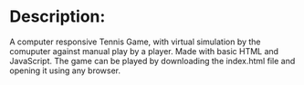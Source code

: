 # Description:
A computer responsive Tennis Game, with virtual simulation by the comuputer against manual play by a player. Made with basic HTML and JavaScript. The game can be played by downloading the index.html file and opening it using any browser.
